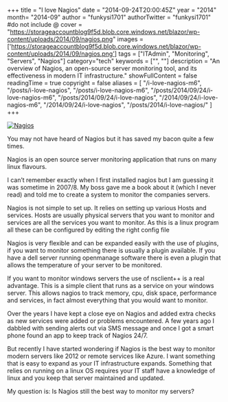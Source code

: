 +++
title = "I love Nagios"
date = "2014-09-24T20:00:45Z"
year = "2014"
month= "2014-09"
author = "funkysi1701"
authorTwitter = "funkysi1701" #do not include @
cover = "https://storageaccountblog9f5d.blob.core.windows.net/blazor/wp-content/uploads/2014/09/nagios.png"
images =['https://storageaccountblog9f5d.blob.core.windows.net/blazor/wp-content/uploads/2014/09/nagios.png']
tags = ["ITAdmin", "Monitoring", "Servers", "Nagios"]
category="tech"
keywords = ["", ""]
description = "An overview of Nagios, an open-source server monitoring tool, and its effectiveness in modern IT infrastructure."
showFullContent = false
readingTime = true
copyright = false
aliases = [
    "/i-love-nagios-m6",
    "/posts/i-love-nagios",
    "/posts/i-love-nagios-m6",
    "/posts/2014/09/24/i-love-nagios-m6",
    "/posts/2014/09/24/i-love-nagios",
    "/2014/09/24/i-love-nagios-m6",
    "/2014/09/24/i-love-nagios",
    "/posts/2014/i-love-nagios/"
]
+++

[![Nagios](https://storageaccountblog9f5d.blob.core.windows.net/blazor/wp-content/uploads/2014/09/nagios.png?resize=212%2C50)](https://storageaccountblog9f5d.blob.core.windows.net/blazor/wp-content/uploads/2014/09/nagios.png)

You may not have heard of Nagios but it has saved my bacon quite a few times.

Nagios is an open source server monitoring application that runs on many linux flavours.

I can’t remember exactly when I first installed nagios but I am guessing it was sometime in 2007/8. My boss gave me a book about it (which I never read) and told me to create a system to monitor the companies servers.

Nagios is not simple to set up. It relies on setting up various Hosts and services. Hosts are usually physical servers that you want to monitor and services are all the services you want to monitor. As this is a linux program all these can be configured by editing the right config file

Nagios is very flexible and can be expanded easily with the use of plugins, if you want to monitor something there is usually a plugin available. If you have a dell server running openmanage software there is even a plugin that allows the temperature of your server to be monitored.

If you want to monitor windows servers the use of nsclient++ is a real advantage. This is a simple client that runs as a service on your windows server. This allows nagios to track memory, cpu, disk space, performance and services, in fact almost everything that you would want to monitor.

Over the years I have kept a close eye on Nagios and added extra checks as new services were added or problems encountered. A few years ago I dabbled with sending alerts out via SMS message and once I got a smart phone found an app to keep track of Nagios 24/7.

But recently I have started wondering if Nagios is the best way to monitor modern servers like 2012 or remote services like Azure. I want something that is easy to expand as your IT infrastructure expands. Something that relies on running on a linux OS requires your IT staff have a knowledge of linux and you keep that server maintained and updated.

My question is: Is Nagios still the best way to monitor my servers?

